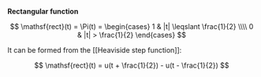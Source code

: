 **Rectangular function**

$$
\mathsf{rect}(t) = \Pi(t) = \begin{cases} 1 & |t| \leqslant \frac{1}{2} \\\\ 0 & |t| > \frac{1}{2} \end{cases}
$$

It can be formed from the [[Heaviside step function]]:

$$
\mathsf{rect}(t) = u(t + \frac{1}{2}) - u(t - \frac{1}{2})
$$